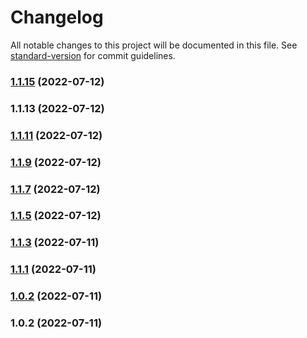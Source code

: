 # Changelog

All notable changes to this project will be documented in this file. See [standard-version](https://github.com/conventional-changelog/standard-version) for commit guidelines.

### [1.1.15](https://github.com/mayurrawte/searoute-ts/compare/v1.1.12...v1.1.15) (2022-07-12)

### 1.1.13 (2022-07-12)

### [1.1.11](https://github.com/mayurrawte/searoutes/compare/v1.1.8...v1.1.11) (2022-07-12)

### [1.1.9](https://github.com/mayurrawte/searoutes/compare/v1.1.6...v1.1.9) (2022-07-12)

### [1.1.7](https://github.com/mayurrawte/searoutes/compare/v1.1.4...v1.1.7) (2022-07-12)

### [1.1.5](https://github.com/mayurrawte/searoutes/compare/v1.1.2...v1.1.5) (2022-07-12)

### [1.1.3](https://github.com/mayurrawte/searoutes/compare/v1.1.0...v1.1.3) (2022-07-11)

### [1.1.1](https://github.com/mayurrawte/searoutes/compare/v1.0.1...v1.1.1) (2022-07-11)

### [1.0.2](https://github.com/mayurrawte/searoutes/compare/v1.0.1...v1.0.2) (2022-07-11)

### 1.0.2 (2022-07-11)
